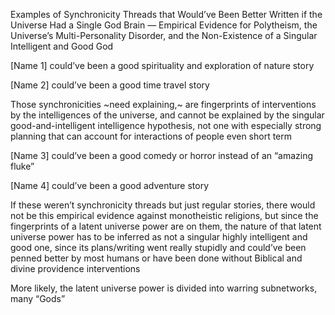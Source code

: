 Examples of Synchronicity Threads that Would’ve Been Better Written if the Universe Had a Single God Brain — Empirical Evidence for Polytheism, the Universe’s Multi-Personality Disorder, and the Non-Existence of a Singular Intelligent and Good God

[Name 1] could’ve been a good spirituality and exploration of nature story

[Name 2] could’ve been a good time travel story 

Those synchronicities ~need explaining,~ are fingerprints of interventions by the intelligences of the universe, and cannot be explained by the singular good-and-intelligent intelligence hypothesis, not one with especially strong planning that can account for interactions of people even short term

[Name 3] could’ve been a good comedy or horror instead of an “amazing fluke”

[Name 4] could’ve been a good adventure story

If these weren’t synchronicity threads but just regular stories, there would not be this empirical evidence against monotheistic religions, but since the fingerprints of a latent universe power are on them, the nature of that latent universe power has to be inferred as not a singular highly intelligent and good one, since its plans/writing went really stupidly and could’ve been penned better by most humans or have been done without Biblical and divine providence interventions 

More likely, the latent universe power is divided into warring subnetworks, many “Gods”